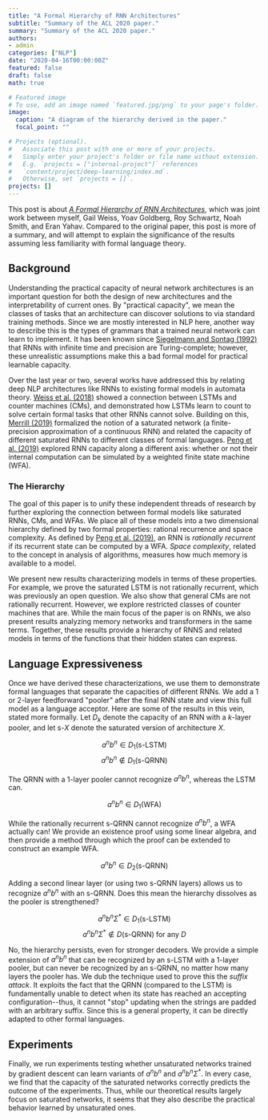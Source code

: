 ```yaml
---
title: "A Formal Hierarchy of RNN Architectures"
subtitle: "Summary of the ACL 2020 paper."
summary: "Summary of the ACL 2020 paper."
authors:
- admin
categories: ["NLP"]
date: "2020-04-16T00:00:00Z"
featured: false
draft: false
math: true

# Featured image
# To use, add an image named `featured.jpg/png` to your page's folder. 
image:
  caption: "A diagram of the hierarchy derived in the paper."
  focal_point: ""

# Projects (optional).
#   Associate this post with one or more of your projects.
#   Simply enter your project's folder or file name without extension.
#   E.g. `projects = ["internal-project"]` references 
#   `content/project/deep-learning/index.md`.
#   Otherwise, set `projects = []`.
projects: []
---
```


This post is about [*A Formal Hierarchy of RNN Architectures*](https://arxiv.org/abs/2004.08500), which was joint work between myself, Gail Weiss, Yoav Goldberg, Roy Schwartz, Noah Smith, and Eran Yahav. Compared to the original paper, this post is more of a summary, and will attempt to explain the significance of the results assuming less familiarity with formal language theory.

## Background

Understanding the practical capacity of neural network architectures is an important question for both the design of new architectures and the interpretability of current ones. By "practical capacity", we mean the classes of tasks that an architecture can discover solutions to via standard training methods. Since we are mostly interested in NLP here, another way to describe this is the types of grammars that a trained neural network can learn to implement. It has been known since [Siegelmann and Sontag (1992)](https://dl.acm.org/doi/10.1145/130385.130432) that RNNs with infinite time and precision are Turing-complete; however, these unrealistic assumptions make this a bad formal model for practical learnable capacity.

Over the last year or two, several works have addressed this by relating deep NLP architectures like RNNs to existing formal models in automata theory. [Weiss et al. (2018)](https://arxiv.org/abs/1805.04908) showed a connection between LSTMs and counter machines (CMs), and demonstrated how LSTMs learn to count to solve certain formal tasks that other RNNs cannot solve. Building on this, [Merrill (2019)](https://arxiv.org/abs/1906.01615) formalized the notion of a saturated network (a finite-precision approximation of a continuous RNN) and related the capacity of different saturated RNNs to different classes of formal languages. [Peng et al. (2019)](https://arxiv.org/abs/1808.09357) explored RNN capacity along a different axis: whether or not their internal computation can be simulated by a weighted finite state machine (WFA).

### The Hierarchy

The goal of this paper is to unify these independent threads of research by further exploring the connection between formal models like saturated RNNs, CMs, and WFAs. We place all of these models into a two dimensional hierarchy defined by two formal properties: rational recurrence and space complexity. As defined by [Peng et al. (2019)](https://arxiv.org/abs/1808.09357), an RNN is *rationally recurrent* if its recurrent state can be computed by a WFA. *Space complexity*, related to the concept in analysis of algorithms, measures how much memory is available to a model.

We present new results characterizing models in terms of these properties. For example, we prove the saturated LSTM is not rationally recurrent, which was previously an open question. We also show that general CMs are not rationally recurrent. However, we explore restricted classes of counter machines that are. While the main focus of the paper is on RNNs, we also present results analyzing memory networks and transformers in the same terms. Together, these results provide a hierarchy of RNNS and related models in terms of the functions that their hidden states can express.

## Language Expressiveness

Once we have derived these characterizations, we use them to demonstrate formal languages that separate the capacities of different RNNs. We add a 1 or 2-layer feedforward "pooler" after the final RNN state and view this full model as a language acceptor. Here are some of the results in this vein, stated more formally. Let $D_k$ denote the capacity of an RNN with a $k$-layer pooler, and let s-$X$ denote the saturated version of architecture $X$.

$$ a^nb^n \in D_1(\textrm{s-LSTM}) $$
$$ a^nb^n \not\in D_1(\textrm{s-QRNN}) $$

The QRNN with a 1-layer pooler cannot recognize $a^nb^n$, whereas the LSTM can.

$$ a^nb^n \in D_1(\textrm{WFA}) $$

While the rationally recurrent s-QRNN cannot recognize $a^nb^n$, a WFA actually can! We provide an existence proof using some linear algebra, and then provide a method through which the proof can be extended to construct an example WFA.

$$ a^nb^n \in D_2(\textrm{s-QRNN}) $$

Adding a second linear layer (or using two s-QRNN layers) allows us to recognize $a^nb^n$ with an s-QRNN. Does this mean the hierarchy dissolves as the pooler is strengthened?

$$ a^nb^n\Sigma^* \in D_1(\textrm{s-LSTM}) $$
$$ a^nb^n\Sigma^* \not\in D(\textrm{s-QRNN}) \; \textrm{for any $D$} $$

No, the hierarchy persists, even for stronger decoders. We provide a simple extension of $a^nb^n$ that can be recognized by an s-LSTM with a 1-layer pooler, but can never be recognized by an s-QRNN, no matter how many layers the pooler has. We dub the technique used to prove this the *suffix attack*. It exploits the fact that the QRNN (compared to the LSTM) is fundamentally unable to detect when its state has reached an accepting configuration--thus, it cannot "stop" updating when the strings are padded with an arbitrary suffix. Since this is a general property, it can be directly adapted to other formal languages.

## Experiments

Finally, we run experiments testing whether unsaturated networks trained by gradient descent can learn variants of $a^nb^n$ and $a^nb^n\Sigma^*$. In every case, we find that the capacity of the saturated networks correctly predicts the outcome of the experiments. Thus, while our theoretical results largely focus on saturated networks, it seems that they also describe the practical behavior learned by unsaturated ones.

